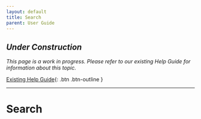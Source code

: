 ```yaml
---
layout: default
title: Search
parent: User Guide
---
```


## *Under Construction*

*This page is a work in progress. Please refer to our existing Help Guide for information about this topic.*

[Existing Help Guide](https://help.pozi.com/search?query=search){: .btn .btn-outline }

---

# Search
